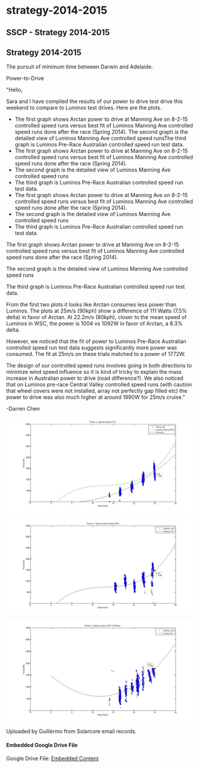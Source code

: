 # strategy-2014-2015

## SSCP - Strategy 2014-2015

## Strategy 2014-2015

&#x20;                                   The pursuit of minimum time between Darwin and Adelaide.

Power-to-Drive

"Hello,

Sara and I have compiled the results of our power to drive test drive this weekend to compare to Luminos test drives. Here are the plots.&#x20;

* The first graph shows Arctan power to drive at Manning Ave on 8-2-15 controlled speed runs versus best fit of Luminos Manning Ave controlled speed runs done after the race (Spring 2014). The second graph is the detailed view of Luminos Manning Ave controlled speed runsThe third graph is Luminos Pre-Race Australian controlled speed run test data.
* The first graph shows Arctan power to drive at Manning Ave on 8-2-15 controlled speed runs versus best fit of Luminos Manning Ave controlled speed runs done after the race (Spring 2014).&#x20;
* The second graph is the detailed view of Luminos Manning Ave controlled speed runs
* The third graph is Luminos Pre-Race Australian controlled speed run test data.
* The first graph shows Arctan power to drive at Manning Ave on 8-2-15 controlled speed runs versus best fit of Luminos Manning Ave controlled speed runs done after the race (Spring 2014).&#x20;
* The second graph is the detailed view of Luminos Manning Ave controlled speed runs
* The third graph is Luminos Pre-Race Australian controlled speed run test data.

The first graph shows Arctan power to drive at Manning Ave on 8-2-15 controlled speed runs versus best fit of Luminos Manning Ave controlled speed runs done after the race (Spring 2014).&#x20;

The second graph is the detailed view of Luminos Manning Ave controlled speed runs

The third graph is Luminos Pre-Race Australian controlled speed run test data.

From the first two plots it looks like Arctan consumes less power than Luminos. The plots at 25m/s (90kph) show a difference of 111 Watts (7.5% delta) in favor of Arctan. At 22.2m/s (80kph), closer to the mean speed of Luminos in WSC, the power is 1004 vs 1092W in favor of Arctan, a 8.3% delta.&#x20;

However, we noticed that the fit of power to Luminos Pre-Race Australian controlled speed run test data suggests significantly more power was consumed. The fit at 25m/s on these trials matched to a power of 1772W.&#x20;

The design of our controlled speed runs involves going in both directions to minimize wind speed influence so it is kind of tricky to explain the mass increase in Australian power to drive (road difference?). We also noticed that on Luminos pre-race Central Valley controlled speed runs (with caution that wheel covers were not installed, array not perfectly gap filled etc) the power to drive was also much higher at around 1990W for 25m/s cruise."

-Darren Chen

![](../../../../assets/image_54f85d865d.jpg)

![](../../../../assets/image_1c024bb1e5.jpg)

![](../../../../assets/image_0ee6e169b1.jpg)

Uploaded by Guillermo from Solarcore email records.&#x20;

#### Embedded Google Drive File

Google Drive File: [Embedded Content](https://drive.google.com/embeddedfolderview?id=1p1Qy6dBpzRUIg06Y5VV8uWKhplwUfETU#list)
